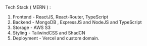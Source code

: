 Tech Stack ( MERN ) :

1) Frontend - ReactJS, React-Router, TypeScript
2) Backend - MongoDB , ExpressJS and NodeJS and TypeScript
3) Storage - AWS S3
4) Styling - TailwindCSS and ShadCN
5) Deployment - Vercel and custom domain.
